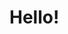 Hello!
======

<!--
**joshburer/joshburer** is a ✨ _special_ ✨ repository because its `README.md` (this file) appears on your GitHub profile.

Welcome to my Github page. I don't use this much, but I'm learning!
